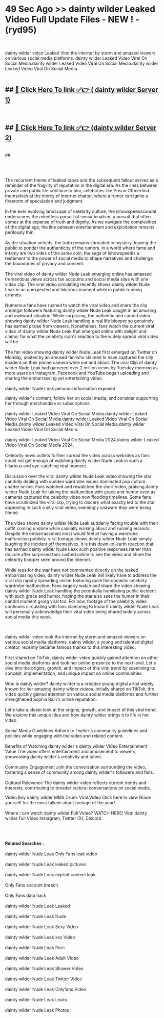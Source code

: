 # 49 Sec Ago >> dainty wilder Leaked Video Full Update Files - NEW ! - (ryd95) <br>
<br>

dainty wilder video Leaked Viral the internet by storm and amazed viewers on various social media platforms. dainty wilder Leaked Video Viral On Social Media.dainty wilder Leaked Video Viral On Social Media.dainty wilder Leaked Video Viral On Social Media.<br>
 <br>

## ##  <a href="https://clipsfans.site?title=dainty_wilder&ref=gitt">🔴 Click Here To link ✅👉 ( dainty wilder Server 1)</a><br>
  <br>

##  ##  <a href="https://clipsfans.site?title=dainty_wilder&ref=gitt">🔴 Click Here To link ✅👉 (dainty wilder  Server 2)</a><br>
  <br>
  ##


  <br>

  <br>

<br><br>
The recurrent theme of leaked tapes and the subsequent fallout serves as a reminder of the fragility of reputation in the digital era. As the lines between private and public life continue to blur, celebrities like Prison Officerfind themselves at the mercy of internet chatter, where a rumor can ignite a firestorm of speculation and judgment.
<br><br>
In the ever evolving landscape of celebrity culture, the Ishowspeedscandal underscores the relentless pursuit of sensationalism, a pursuit that often comes at the expense of truth and dignity. As we navigate the complexities of the digital age, the line between entertainment and exploitation remains perilously thin.
<br><br>
As the situation unfolds, the truth remains shrouded in mystery, leaving the public to ponder the authenticity of the rumors. In a world where fame and infamy are two sides of the same coin, the saga of Ishowspeedis a testament to the power of social media to shape narratives and challenge the boundaries of privacy and consent.
<br><br>
The viral video of dainty wilder Nude Leak emerging online has amassed tremendous views across fan accounts and social media sites with one video clip. The viral video circulating recently shows dainty wilder Nude Leak in an unexpected and hilarious moment while in public running errands.
<br><br>
Numerous fans have rushed to watch the viral video and share the clip amongst followers featuring dainty wilder Nude Leak caught in an amusing and awkward situation. While surprising, the authentic and candid video showing dainty wilder Nude Leak handling a real life blooper so genuinely has earned praise from viewers. Nonetheless, fans watch the current viral video of dainty wilder Nude Leak that emerged online with delight and clamor for what the celebrity icon's reaction to the widely spread viral video will be.
<br><br>
The fan video showing dainty wilder Nude Leak first emerged on Twitter on Monday, posted by an amused fan who claimed to have captured the silly incident on their phone camera while out and about. The viral Clip of dainty wilder Nude Leak had garnered over 2 million views by Tuesday morning as more users on Instagram, Facebook and YouTube began uploading and sharing the embarrassing yet entertaining video.
<br><br>
dainty wilder Nude Leak personal information exposed


dainty wilder's content, follow her on social media, and consider supporting her through merchandise or subscriptions.
<br><br>
dainty wilder Leaked Video Viral On Social Media.dainty wilder Leaked Video Viral On Social Media.dainty wilder Leaked Video Viral On Social Media.dainty wilder Leaked Video Viral On Social Media.dainty wilder Leaked Video Viral On Social Media.
<br><br>
dainty wilder Leaked Video Viral On Social Media 2024.dainty wilder Leaked Video Viral On Social Media 2024.
<br><br>
Celebrity news outlets further spread the video across websites as fans could not get enough of watching dainty wilder Nude Leak in such a hilarious and eye-catching viral moment.
<br><br>
Discussion over the viral dainty wilder Nude Leak video showing the star candidly dealing with sudden wardrobe issues dominated pop culture chatter online. Fans watched and rewatched the short video, praising dainty wilder Nude Leak for taking the malfunction with grace and humor even as cameras captured the celebrity video now flooding timelines. Some fans have scrutinized the viral clip, trying to discern what exactly led to the star appearing in such a silly viral video, seemingly unaware they were being filmed.
<br><br>
The video shows dainty wilder Nude Leak suddenly facing trouble with their outfit coming undone while casually walking about and running errands. Despite the embarrassment most would feel at having a wardrobe malfunction publicly, viral footage shows dainty wilder Nude Leak simply laughing the incident off themselves. It is this down-to-earth reaction that has earned dainty wilder Nude Leak such positive responses rather than ridicule after surprised fans rushed online to see the video and share the celebrity blooper seen around the internet.
<br><br>
While reps for the star have not commented directly on the leaked embarrassing video, dainty wilder Nude Leak will likely have to address the viral clip rapidly spreading online featuring quite the comedic celebrity wardrobe malfunction. Fans eagerly watch and share the video showing dainty wilder Nude Leak handling the potentially humiliating public incident with such grace and humor, hoping the star also sees the humor in their candid moment going viral too. For now, footage of the celebrity video continues circulating with fans clamoring to know if dainty wilder Nude Leak will personally acknowledge their viral video being shared widely across social media this week.


<br><br>
dainty wilder video took the internet by storm and amazed viewers on various social media platforms. dainty wilder, a young and talented digital creator, recently became famous thanks to this interesting video.
<br><br>
First shared on TikTok, dainty wilder video quickly gained attention on other social media platforms and took her online presence to the next level. Let's dive into the origins, growth, and impact of this viral trend by examining its concept, implementation, and unique impact on online communities.
<br><br>
Who is dainty wilder? dainty wilder is a creative young digital artist widely known for her amazing dainty wilder videos. Initially shared on TikTok, the video quickly gained attention on various social media platforms and further strengthened Sophia Rain's online reputation.
<br><br>
Let's take a closer look at the origins, growth, and impact of this viral trend. We explore this unique idea and how dainty wilder brings it to life in her video.
<br><br>
Social Media Guidelines Adhere to Twitter's community guidelines and policies while engaging with the video and related content.
<br><br>
Benefits of Watching dainty wilder's dainty wilder Video Entertainment Value The video offers entertainment and amusement to viewers, showcasing dainty wilder's creativity and talent.
<br><br>
Community Engagement Join the conversation surrounding the video, fostering a sense of community among dainty wilder's followers and fans.
<br><br>
Cultural Relevance The dainty wilder video reflects current trends and interests, contributing to broader cultural conversations on social media.

Video Boy dainty wilder MMS Drunk Viral.Video Click here to view Brace yourself for the most talked-about footage of the year!
<br><br>
Where i can watch dainty wilder Full Video? WATCH HERE! Viral dainty wilder Full Video Instagram, Twitter (X), Discord.
<br><br>

<br><br>
<strong>Related Searches :</strong>
<br><br>
dainty wilder Nude Leak Only Fans leak video
<br><br>
dainty wilder Nude Leak leaked pictures
<br><br>
dainty wilder Nude Leak explicit content leak
<br><br>
Only Fans account breach
<br><br>
Only Fans data hack
<br><br>
dainty wilder Nude Leak Leaked
<br><br>
dainty wilder Nude Leak Nude
<br><br>
dainty wilder Nude Leak Sexy Video
<br><br>
dainty wilder Nude Leak xxx Video
<br><br>
dainty wilder Nude Leak Porn
<br><br>
dainty wilder Nude Leak Adult Video
<br><br>
dainty wilder Nude Leak Shower Video
<br><br>
dainty wilder Nude Leak Twitter Video
<br><br>
dainty wilder Nude Leak Onlyfans Video
<br><br>
dainty wilder Nude Leak Leaks
<br><br>
dainty wilder Nude Leak Photos